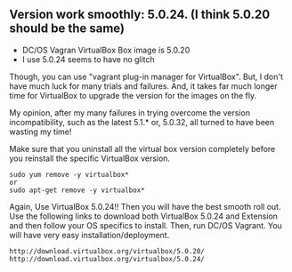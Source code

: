 ## Version work smoothly: 5.0.24. (I think 5.0.20 should be the same) 

* DC/OS Vagran VirtualBox Box image is 5.0.20
* I use 5.0.24 seems to have no glitch

Though, you can use "vagrant plug-in manager for VirtualBox". But, I don't have much luck for many trials and failures. And, it takes far much longer time for VirtualBox to upgrade the version for the images on the fly. 

My opinion, after my many failures in trying overcome the version incompatibility, such as the latest 5.1.* or, 5.0.32, all turned to have been wasting my time!

Make sure that you uninstall all the virtual box version completely before you reinstall the specific VirtualBox version.
```
sudo yum remove -y virtualbox*
or
sudo apt-get remove -y virtualbox*
```
Again, Use VirtualBox 5.0.24!! Then you will have the best smooth roll out. Use the following links to download both VirtualBox 5.0.24 and Extension and then follow your OS specifics to install. Then, run DC/OS Vagrant. You will have very easy installation/deployment.
 
```
http://download.virtualbox.org/virtualbox/5.0.20/
http://download.virtualbox.org/virtualbox/5.0.24/
```
